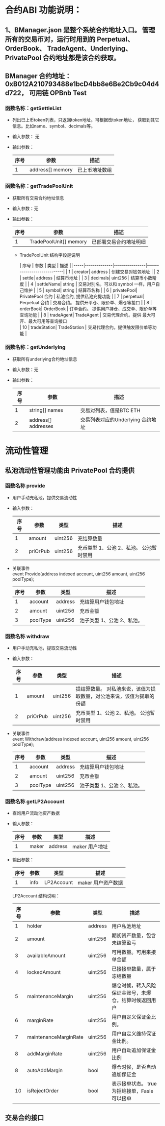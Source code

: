 # 合约ABI 功能说明：

## 1、BManager.json 是整个系统合约地址入口。 管理所有的交易币对，运行时用到的 Perpetual、 OrderBook、 TradeAgent、Underlying、 PrivatePool 合约地址都是该合约获取。
## BManager 合约地址：0xB012A210793488e1bcD4bb8e6Be2Cb9c04d4d722， 可用链 OPBnb Test

### 函数名称：getSettleList

- 列出已上币token列表，只返回token地址。可根据改token地址， 获取到其它信息。比如name、symbol、decimals等。
- 输入参数： 无
- 输出参数：

  | 序号 | 参数                |  描述      |
  |----|-------------------|---------|
  | 1  |  address[] memory |  已上币地址数组    |


### 函数名称：getTradePoolUnit

- 获取所有交易合约地址信息
- 输入参数：无
- 输出参数：

  | 序号 | 参数                | 描述          |
  |----|-------------------|-------------|
  | 1  |  TradePoolUnit[] memory | 已部署交易合约地址明细 |
    - TradePoolUnit 结构字段是说明

      | 序号  | 参数          | 类型             | 描述                         |
            |-----|--------------|----------------|----------------------------|
      | 1   |  creator| address        | 创建交易对钱包地址                  |
      | 2   |  settle| address        | 结算币地址                      |
      | 3   |  decimals| uint256        | 结算币小数精度                    |
      | 4   |  settleName| string         | 交易对别名，可以和 symbol 一样，用户自己维护 |
      | 5   |  symbol| string         | 结算币名称                      |
      | 6   |  privatePool| PrivatePool 合约 | 私池合约, 提供私池充提功能             |
      | 7   |  perpetual| Perpetual 合约   | 交易合约。 提供开平仓、限价单、爆仓等接口      |
      | 8   |  orderBook| OrderBook         | 订单合约。 提供用户持仓、成交单、限价单等查询功能  |
      | 8   |  tradeAgent| TradeAgent         | 交易代理合约。提供 最大可开、最大可用等查询接口   
      | 10 |  tradeStation| TradeStation         | 交易代理合约。提供触发限价单等功能          |

### 函数名称：getUnderlying

- 获取所有underlying合约地址信息
- 输入参数：无
- 输出参数：

  | 序号 | 参数                    | 描述                     |
  |----|-----------------------|------------------------|
  | 1  | string[]  names     | 交易对列表，值是BTC ETH        |
  | 2  | address[] addresses | 交易列表对应的Underlying 合约地址 |

# 流动性管理
## 私池流动性管理功能由 PrivatePool 合约提供
### 函数名称 provide
- 用户手动充私池，提供交易流动性
- 输入参数：

  | 序号  | 参数          | 类型             | 描述                         |
  |-----|--------------|----------------|----------------------------|
  | 1   |  amount| uint256        | 充结算数量                      |
  | 2   |  priOrPub| uint256        | 充币类型 1、公池 2、私池。 公池暂时禁用     |
- 关联事件  
   event Provide(address indexed account, uint256 amount, uint256 poolType);

  | 序号 | 参数          | 类型             | 描述                     |
  |----|--------------|----------------|------------------------|
  | 1  |  account| address        | 充结算用户钱包地址              |
  | 2  |  amount| uint256        | 充币金额                   |
  | 3  |  poolType| uint256        | 池子类型 1、公池 2、私池。  |


### 函数名称 withdraw
- 用户手动充私池，提取交易流动性
- 输入参数：

  | 序号  | 参数          | 类型             | 描述                                  |
    |-----|--------------|----------------|-------------------------------------|
  | 1   |  amount| uint256        | 提结算数量。 对私池来说，该值为提取数量，对公池来说，该值为提取的份额 |
  | 2   |  priOrPub| uint256        | 充币类型 1、公池 2、私池。 公池暂时禁用              |

- 关联事件  
 event Withdraw(address indexed account, uint256 amount, uint256 poolType);

  | 序号 | 参数          | 类型             | 描述                     |
  |----|--------------|--------|---------------|
  | 1  |  account| address        | 充结算用户钱包地址              |
  | 2  |  amount| uint256        | 充币金额                   |
  | 3  |  poolType| uint256        | 池子类型 1、公池 2、私池。  |

### 函数名称 getLP2Account
- 查询用户流动池资产数据
- 输入参数：

  | 序号  | 参数          | 类型             | 描述                     |
  |-----|--------------|----------------|------------------------|
  | 1   |  maker| address        | maker 用户地址             |
- 输出参数：

  | 序号  | 参数   | 类型             | 描述           |
  |-----|------|----------------|--------------|
  | 1   | info | LP2Account        | maker 用户资产数据 |

  LP2Account 结构说明：

  | 序号  | 参数          | 类型             | 描述                            |
    |-----|--------------|----------------|-------------------------------|
  | 1   |  holder| address        | 用户私池地址                        |
  | 2   |  amount| uint256        | 期初资产数量，包含未结算盈亏                |
  | 3   |  availableAmount| uint256        | 可用数量。可用来接单金额                  |
  | 4   |  lockedAmount| uint256         | 已接接单数量，属于冻结数量                 |
  | 5   |  maintenanceMargin| uint256         | 爆仓时候，转入风险保证金账号，未爆仓，结算时候返回用户   |
  | 6   |  marginRate| uint256 | 用户自定义保证金比例。                   |
  | 7   |  maintenanceMarginRate| uint256   | 用户自定义维持保证金比例。                 |
  | 8   |  addMarginRate| uint256         | 用户自动追加保证金比例                   |
  | 8   |  autoAddMargin| bool         | 爆仓时候，是否自动追加保证金                
  | 10 |  isRejectOrder| bool         | 表示接单状态。 true 为拒绝接单，Fasle 可以接单 |

## 交易合约接口


